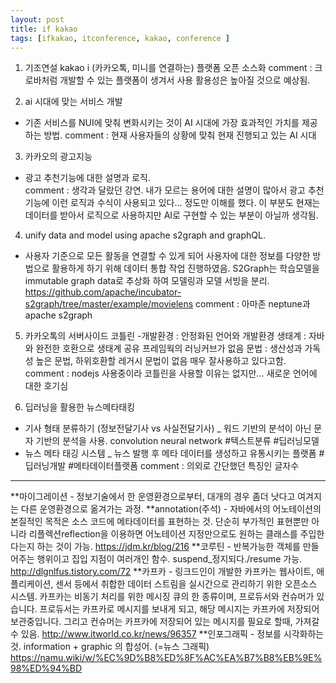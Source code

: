```yaml
---
layout: post
title: if kakao
tags: [ifkakao, itconference, kakao, conference ]
---
```


1. 기조연설
kakao i (카카오톡, 미니를 연결하는) 플랫폼 오픈 소스화 
comment : 크로바처럼 개발할 수 있는 플랫폼이 생겨서 사용 활용성은 높아질 것으로 예상됨. 

2. ai 시대에 맞는 서비스 개발
- 기존 서비스를 NUI에 맞춰 변화시키는 것이 AI 시대에 가장 효과적인 가치를 제공하는 방법.
comment : 현재 사용자들의 상황에 맞춰 현재 진행되고 있는 AI 시대 

3. 카카오의 광고지능
- 광고 추천기능에 대한 설명과 로직.  
comment : 생각과 달랐던 강연. 내가 모르는 용어에 대한 설명이 많아서 광고 추천기능에 이런 로직과 수식이 사용되고 있다... 정도만 이해를 했다. 
이 부분도 현재는 데이터를 받아서 로직으로 사용하지만 AI로 구현할 수 있는 부분이 아닐까 생각됨.

4. unify data and model using apache s2graph and graphQL.
- 사용자 기준으로 모든 활동을 연결할 수 있게 되어 사용자에 대한 정보를 다양한 방법으로 활용하게 하기 위해 데이터 통합 작업 진행하였음.
S2Graph는 학습모델을 immutable graph data로 추상화 하여 모델링과 모델 서빙을 분리.
https://github.com/apache/incubator-s2graph/tree/master/example/movielens
comment : 아마존 neptune과 apache s2graph

5. 카카오톡의 서버사이드 코틀린
-개발환경 : 안정화된 언어와 개발환경
생태계 : 자바와 완전한 호환으로 생태계 공유 프레임웍의 러닝커브가 없음
문법 : 생산성과 가독성 높은 문법, 하위호환할 레거시 문법이 없음
매우 잘사용하고 있다고함.
comment : nodejs 사용중이라 코틀린을 사용할 이유는 없지만... 새로운 언어에 대한 호기심

6. 딥러닝을 활용한 뉴스메타태킹
- 기사 형태 분류하기 (정보전달기사 vs 사실전달기사) _ 워드 기반의 분석이 아닌 문자 기반의 분석을 사용. convolution neural network  #텍스트분류 #딥러닝모델
- 뉴스 메타 태깅 시스템 _ 뉴스 발행 후 메타 데이터를 생성하고 유통시키는 플랫폼 #딥러닝개발 #메타데이터플랫폼
comment : 의외로 간단했던 특징인 글자수

---

**마이그레이션 - 정보기술에서 한 운영환경으로부터, 대개의 경우 좀더 낫다고 여겨지는 다른 운영환경으로 옮겨가는 과정.
**annotation(주석) - 자바에서의 어노테이션의 본질적인 목적은 소스 코드에 메타데이터를 표현하는 것. 단순히 부가적인 표현뿐만 아니라 리플렉션reflection을 이용하면 어노테이션 지정만으로도 원하는 클래스를 주입한다는지 하는 것이 가능.
https://jdm.kr/blog/216
**코루틴 - 반복가능한 객체를 만들어주는 행위이고 집입 지점이 여러개인 함수. suspend_정지되다./resume 가능. 
http://dlgnlfus.tistory.com/72
**카프카 - 링크드인이 개발한 카프카는 웹사이트, 애플리케이션, 센서 등에서 취합한 데이터 스트림을 실시간으로 관리하기 위한 오픈소스 시스템.
카프카는 비동기 처리를 위한 메시징 큐의 한 종류이며, 프로듀서와 컨슈머가 있습니다. 프로듀서는 카프카로 메시지를 보내게 되고, 해당 메시지는 카프카에 저장되어 보관중입니다. 그리고 컨슈머는 카프카에 저장되어 있는 메시지를 필요로 할때, 가져갈 수 있음.
http://www.itworld.co.kr/news/96357
**인포그래픽 - 정보를 시각화하는 것. information + graphic 의 합성어. (=뉴스 그래픽)  https://namu.wiki/w/%EC%9D%B8%ED%8F%AC%EA%B7%B8%EB%9E%98%ED%94%BD